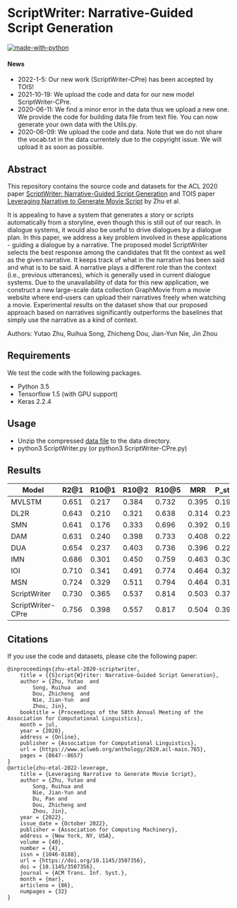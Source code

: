 # ScriptWriter: Narrative-Guided Script Generation

[![made-with-python](https://img.shields.io/badge/Made%20with-Python-red.svg)](#python)

#### News
- 2022-1-5: Our new work (ScriptWriter-CPre) has been accepted by TOIS!
- 2021-10-19: We upload the code and data for our new model ScriptWriter-CPre. 
- 2020-06-11: We find a minor error in the data thus we upload a new one. We provide the code for building data file from text file. You can now generate your own data with the Utils.py.
- 2020-06-09: We upload the code and data. Note that we do not share the vocab.txt in the data currentely due to the copyright issue. We will upload it as soon as possible.

## Abstract
This repository contains the source code and datasets for the ACL 2020 paper [ScriptWriter: Narrative-Guided Script Generation](https://www.aclweb.org/anthology/2020.acl-main.765.pdf) and TOIS paper [Leveraging Narrative to Generate Movie Script](https://dl.acm.org/doi/pdf/10.1145/3507356) by Zhu et al. <br>

It is appealing to have a system that generates a story or scripts automatically from a storyline, even though this is still out of our reach. In dialogue systems, it would also be useful to drive dialogues by a dialogue plan. In this paper, we address a key problem involved in these applications - guiding a dialogue by a narrative. The proposed model ScriptWriter selects the best response among the candidates that fit the context as well as the given narrative. It keeps track of what in the narrative has been said and what is to be said. A narrative plays a different role than the context (i.e., previous utterances), which is generally used in current dialogue systems. Due to the unavailability of data for this new application, we construct a new large-scale data collection GraphMovie from a movie website where end-users can upload their narratives freely when watching a movie. Experimental results on the dataset show that our proposed approach based on narratives significantly outperforms the baselines that simply use the narrative as a kind of context.

Authors: Yutao Zhu, Ruihua Song, Zhicheng Dou, Jian-Yun Nie, Jin Zhou

## Requirements
We test the code with the following packages. <br>
- Python 3.5 <br>
- Tensorflow 1.5 (with GPU support)<br>
- Keras 2.2.4 <br>

## Usage
- Unzip the compressed [data file](https://drive.google.com/file/d/1fJKI9fzUhPM2dKq2zAFWLbtltv6PT2wh/view?usp=sharing) to the data directory. <br>
- python3 ScriptWriter.py (or python3 ScriptWriter-CPre.py)

## Results
| Model             | R2@1  | R10@1 | R10@2 | R10@5 | MRR   | P_strict | P_weak | 
| ----------------- | ----- | ----- | ----- | ----- | ----- | -------- | ------ |
| MVLSTM            | 0.651 | 0.217 | 0.384 | 0.732 | 0.395 | 0.198    | 0.224  |
| DL2R              | 0.643 | 0.210 | 0.321 | 0.638 | 0.314 | 0.230    | 0.243  |
| SMN               | 0.641 | 0.176 | 0.333 | 0.696 | 0.392 | 0.197    | 0.236  |
| DAM               | 0.631 | 0.240 | 0.398 | 0.733 | 0.408 | 0.226    | 0.236  |
| DUA               | 0.654 | 0.237 | 0.403 | 0.736 | 0.396 | 0.223    | 0.251  |
| IMN               | 0.686 | 0.301 | 0.450 | 0.759 | 0.463 | 0.304    | 0.325  |
| IOI               | 0.710 | 0.341 | 0.491 | 0.774 | 0.464 | 0.324    | 0.337  |
| MSN               | 0.724 | 0.329 | 0.511 | 0.794 | 0.464 | 0.314    | 0.346  |
| ScriptWriter      | 0.730 | 0.365 | 0.537 | 0.814 | 0.503 | 0.373    | 0.383  |
| ScriptWriter-CPre | 0.756 | 0.398 | 0.557 | 0.817 | 0.504 | 0.392    | 0.409  | 

## Citations
If you use the code and datasets, please cite the following paper:  
```
@inproceedings{zhu-etal-2020-scriptwriter,
    title = {{S}cript{W}riter: Narrative-Guided Script Generation},
    author = {Zhu, Yutao  and
        Song, Ruihua  and
        Dou, Zhicheng  and
        Nie, Jian-Yun  and
        Zhou, Jin},
    booktitle = {Proceedings of the 58th Annual Meeting of the Association for Computational Linguistics},
    month = jul,
    year = {2020},
    address = {Online},
    publisher = {Association for Computational Linguistics},
    url = {https://www.aclweb.org/anthology/2020.acl-main.765},
    pages = {8647--8657}
}
@article{zhu-etal-2022-leverage,
    title = {Leveraging Narrative to Generate Movie Script},
    author = {Zhu, Yutao and 
        Song, Ruihua and 
        Nie, Jian-Yun and 
        Du, Pan and 
        Dou, Zhicheng and
        Zhou, Jin},
    year = {2022},
    issue_date = {October 2022},
    publisher = {Association for Computing Machinery},
    address = {New York, NY, USA},
    volume = {40},
    number = {4},
    issn = {1046-8188},
    url = {https://doi.org/10.1145/3507356},
    doi = {10.1145/3507356},
    journal = {ACM Trans. Inf. Syst.},
    month = {mar},
    articleno = {86},
    numpages = {32}
}

```
